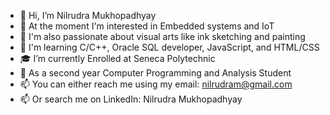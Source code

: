 - 👋 Hi, I’m Nilrudra Mukhopadhyay
- 👀 At the moment I'm interested in Embedded systems and IoT
- 🎨 I'm also passionate about visual arts like ink sketching and painting
- 🌱 I'm learning C/C++, Oracle SQL developer, JavaScript, and HTML/CSS
- 🎓 I’m currently Enrolled at Seneca Polytechnic
- 📜 As a second year Computer Programming and Analysis Student
- 📫 You can either reach me using my email: nilrudram@gmail.com
- 📫 Or search me on LinkedIn: Nilrudra Mukhopadhyay

<!---
Nilrudra1999/Nilrudra1999 is a ✨ special ✨ repository because its `README.md` (this file) appears on your GitHub profile.
You can click the Preview link to take a look at your changes.
--->
